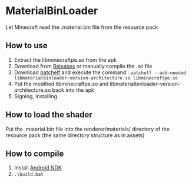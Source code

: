 # MaterialBinLoader
Let Minecraft read the .material.bin file from the resource pack

## How to use
1. Extract the libminecraftpe.so from the apk
2. Download from [Releases](https://github.com/ddf8196/MaterialBinLoader/releases/latest) or manually compile the .so file
3. Download [patchelf](https://github.com/NixOS/patchelf) and execute the command : `patchelf --add-needed libmaterialbinloader-version-architecture.so libminecraftpe.so`
4. Put the modified libminecraftpe.so and libmaterialbinloader-version-architecture.so back into the apk
5. Signing, installing

## How to load the shader
Put the .material.bin file into the renderer/materials/ directory of the resource pack (the same directory structure as in assets)

## How to compile
1. Install [Android NDK](https://developer.android.com/ndk/downloads/index.html)
2. `.\build.bat`